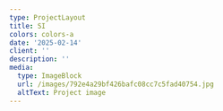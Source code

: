 ```yaml
---
type: ProjectLayout
title: SI
colors: colors-a
date: '2025-02-14'
client: ''
description: ''
media:
  type: ImageBlock
  url: /images/792e4a29bf426bafc08cc7c5fad40754.jpg
  altText: Project image
---
```

